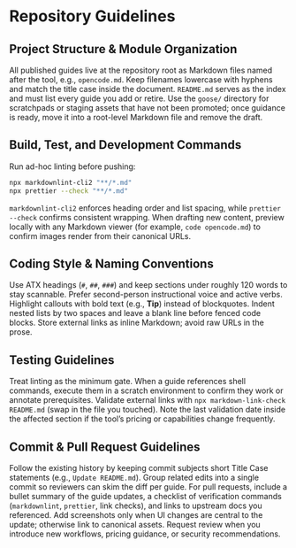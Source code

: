 # Repository Guidelines

## Project Structure & Module Organization
All published guides live at the repository root as Markdown files named after the tool, e.g., `opencode.md`. Keep filenames lowercase with hyphens and match the title case inside the document. `README.md` serves as the index and must list every guide you add or retire. Use the `goose/` directory for scratchpads or staging assets that have not been promoted; once guidance is ready, move it into a root-level Markdown file and remove the draft.

## Build, Test, and Development Commands
Run ad-hoc linting before pushing:

```bash
npx markdownlint-cli2 "**/*.md"
npx prettier --check "**/*.md"
```

`markdownlint-cli2` enforces heading order and list spacing, while `prettier --check` confirms consistent wrapping. When drafting new content, preview locally with any Markdown viewer (for example, `code opencode.md`) to confirm images render from their canonical URLs.

## Coding Style & Naming Conventions
Use ATX headings (`#`, `##`, `###`) and keep sections under roughly 120 words to stay scannable. Prefer second-person instructional voice and active verbs. Highlight callouts with bold text (e.g., **Tip**) instead of blockquotes. Indent nested lists by two spaces and leave a blank line before fenced code blocks. Store external links as inline Markdown; avoid raw URLs in the prose.

## Testing Guidelines
Treat linting as the minimum gate. When a guide references shell commands, execute them in a scratch environment to confirm they work or annotate prerequisites. Validate external links with `npx markdown-link-check README.md` (swap in the file you touched). Note the last validation date inside the affected section if the tool’s pricing or capabilities change frequently.

## Commit & Pull Request Guidelines
Follow the existing history by keeping commit subjects short Title Case statements (e.g., `Update README.md`). Group related edits into a single commit so reviewers can skim the diff per guide. For pull requests, include a bullet summary of the guide updates, a checklist of verification commands (`markdownlint`, `prettier`, link checks), and links to upstream docs you referenced. Add screenshots only when UI changes are central to the update; otherwise link to canonical assets. Request review when you introduce new workflows, pricing guidance, or security recommendations.
